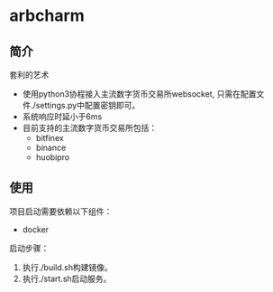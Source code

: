 # arbcharm

## 简介
套利的艺术
* 使用python3协程接入主流数字货币交易所websocket, 只需在配置文件./settings.py中配置密钥即可。
* 系统响应时延小于6ms
* 目前支持的主流数字货币交易所包括：
    * bitfinex
    * binance
    * huobipro

## 使用
项目启动需要依赖以下组件：

* docker

启动步骤：

1. 执行./build.sh构建镜像。
2. 执行./start.sh启动服务。

